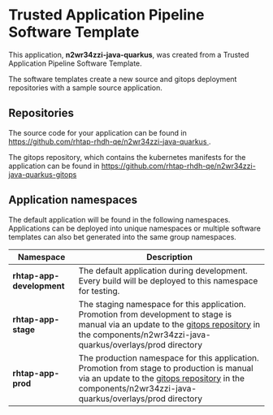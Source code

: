 # Trusted Application Pipeline Software Template

This application, **n2wr34zzi-java-quarkus**, was created from a Trusted Application Pipeline Software Template.

The software templates create a new source and gitops deployment repositories with a sample source application. 

## Repositories

The source code for your application can be found in [https://github.com/rhtap-rhdh-qe/n2wr34zzi-java-quarkus ](https://github.com/rhtap-rhdh-qe/n2wr34zzi-java-quarkus ).
 
The gitops repository, which contains the kubernetes manifests for the application can be found in 
[https://github.com/rhtap-rhdh-qe/n2wr34zzi-java-quarkus-gitops ](https://github.com/rhtap-rhdh-qe/n2wr34zzi-java-quarkus-gitops ) 

## Application namespaces 

The default application will be found in the following namespaces. Applications can be deployed into unique namespaces or multiple software templates can also bet generated into the same group namespaces.  

|  Namespace   |  Description   |  
| -------- | -------- |   
| **rhtap-app-development** | The default application during development. Every build will be deployed to this namespace for testing. | 
| **rhtap-app-stage** | The staging namespace for this application. Promotion from development to stage is manual via an update to the [gitops repository](https://github.com/rhtap-rhdh-qe/n2wr34zzi-java-quarkus-gitops ) in the components/n2wr34zzi-java-quarkus/overlays/prod directory |  
| **rhtap-app-prod** | The production namespace for this application. Promotion from stage to production is manual via an update to the [gitops repository](https://github.com/rhtap-rhdh-qe/n2wr34zzi-java-quarkus-gitops ) in the components/n2wr34zzi-java-quarkus/overlays/prod directory | 